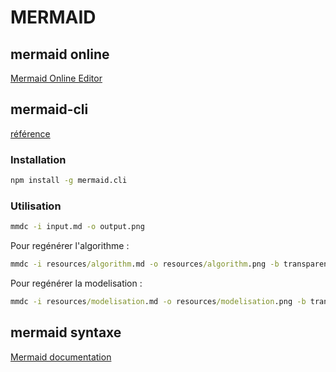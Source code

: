 # MERMAID

## mermaid online

[Mermaid Online Editor](https://mermaidjs.github.io/mermaid-live-editor/)

## mermaid-cli

[référence](https://github.com/mermaidjs/mermaid.cli)

### Installation

```cmd
npm install -g mermaid.cli
```

### Utilisation

```cmd
mmdc -i input.md -o output.png
```

Pour regénérer l'algorithme :

```cmd
mmdc -i resources/algorithm.md -o resources/algorithm.png -b transparent
```

Pour regénérer la modelisation :

```cmd
mmdc -i resources/modelisation.md -o resources/modelisation.png -b transparent
```

## mermaid syntaxe

[Mermaid documentation](https://mermaidjs.github.io/#/)